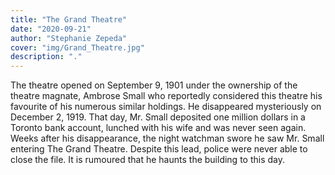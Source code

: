 ```yaml
---
title: "The Grand Theatre"
date: "2020-09-21"
author: "Stephanie Zepeda"
cover: "img/Grand_Theatre.jpg"
description: "."
---
```


The theatre opened on September 9, 1901 under the ownership of the theatre magnate, Ambrose Small who reportedly considered this theatre his favourite of his numerous similar holdings. He disappeared mysteriously on December 2, 1919. That day, Mr. Small deposited one million dollars in a Toronto bank account, lunched with his wife and was never seen again. Weeks after his disappearance, the night watchman swore he saw Mr. Small entering The Grand Theatre. Despite this lead, police were never able to close the file. It is rumoured that he haunts the building to this day. 
